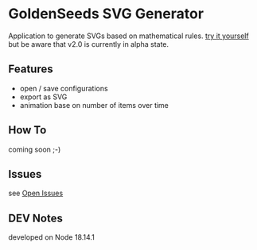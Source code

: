 # GoldenSeeds SVG Generator
Application to generate SVGs based on mathematical rules.
[try it yourself](https://tmunz.github.io/GoldenSeeds/) but be aware that v2.0 is currently in alpha state.

## Features
- open / save configurations
- export as SVG
- animation base on number of items over time

## How To
coming soon ;-)

## Issues
see [Open Issues](https://github.com/tmunz/GoldenSeeds/issues)

## DEV Notes
developed on Node 18.14.1
